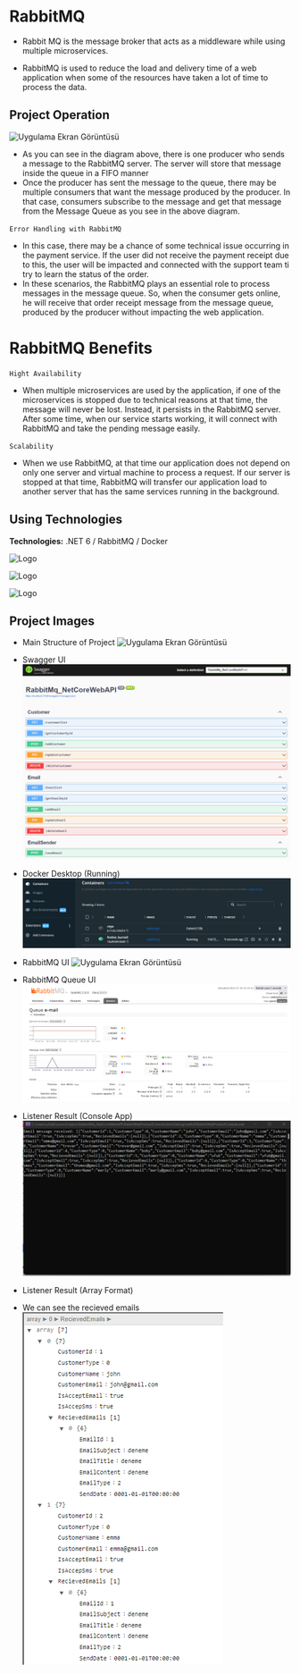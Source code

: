 
# RabbitMQ

- Rabbit MQ is the message broker that acts as a middleware while using multiple microservices.

- RabbitMQ is used to reduce the load and delivery time of a web application when some of the resources have taken a lot of time to process the data.


## Project Operation

![Uygulama Ekran Görüntüsü]( https://i.imgur.com/GzNKKPy.png)

- As you can see in the diagram above, there is one producer who sends a message to the RabbitMQ server. The server will store that message inside the queue in a FIFO manner
- Once the producer has sent the message to the queue, there may be multiple consumers that want the message produced by the producer. In that case, consumers subscribe to the message and get that message from the Message Queue as you see in the above diagram.

`Error Handling with RabbitMQ`
- In this case, there may be a chance of some technical issue occurring in the payment service. If the user did not receive the payment receipt due to this, the user will be impacted and connected with the support team ti try to learn the status of the order.
- In these scenarios, the RabbitMQ plays an essential role to process messages in the message queue. So, when the consumer gets online, he will receive that order receipt message from the message queue, produced by the producer without impacting the web application.
# RabbitMQ Benefits

`Hight Availability`

- When multiple microservices are used by the application, if one of the microservices is stopped due to technical reasons at that time, the message will never be lost. Instead, it persists in the RabbitMQ server. After some time, when our service starts working, it will connect with RabbitMQ and take the pending message easily.

`Scalability`

- When we use RabbitMQ, at that time our application does not depend on only one server and virtual machine to process a request. If our server is stopped at that time, RabbitMQ will transfer our application load to another server that has the same services running in the background.

  
## Using Technologies

**Technologies:** .NET 6 / RabbitMQ / Docker

![Logo](https://mennankose.com/content/images/2019/08/asp-net-core-logo-1.png)

![Logo](https://placona.co.uk/images/2012/07/RabbitMQLogo.png)

![Logo](https://blog.knoldus.com/wp-content/uploads/2017/12/docker_facebook_share.png)



    
## Project Images

- Main Structure of Project
![Uygulama Ekran Görüntüsü](https://www.cloudamqp.com/img/blog/exchanges-topic-fanout-direct.png)

- Swagger UI 
![Uygulama Ekran Görüntüsü](https://raw.githubusercontent.com/UfukBlbn/RabbitMQ-MessageQueue-.NET_Core_WebAPI/main/ProjectImages/swagger_u%C4%B1.png)

- Docker Desktop (Running)
![Uygulama Ekran Görüntüsü](https://raw.githubusercontent.com/UfukBlbn/RabbitMQ-MessageQueue-.NET_Core_WebAPI/main/ProjectImages/dockerdesk.png)

- RabbitMQ UI
![Uygulama Ekran Görüntüsü](https://raw.githubusercontent.com/UfukBlbn/RabbitMQ-MessageQueue-.NET_Core_WebAPI/main/ProjectImages/rabbit_u%C4%B1.png)

- RabbitMQ Queue UI
![Uygulama Ekran Görüntüsü](https://raw.githubusercontent.com/UfukBlbn/RabbitMQ-MessageQueue-.NET_Core_WebAPI/main/ProjectImages/queue_email.png)

- Listener Result (Console App)
![Uygulama Ekran Görüntüsü](https://raw.githubusercontent.com/UfukBlbn/RabbitMQ-MessageQueue-.NET_Core_WebAPI/main/ProjectImages/consoleapp.png)

- Listener Result (Array Format)
- We can see the recieved emails
![Uygulama Ekran Görüntüsü](https://raw.githubusercontent.com/UfukBlbn/RabbitMQ-MessageQueue-.NET_Core_WebAPI/main/ProjectImages/listener_array.png)
